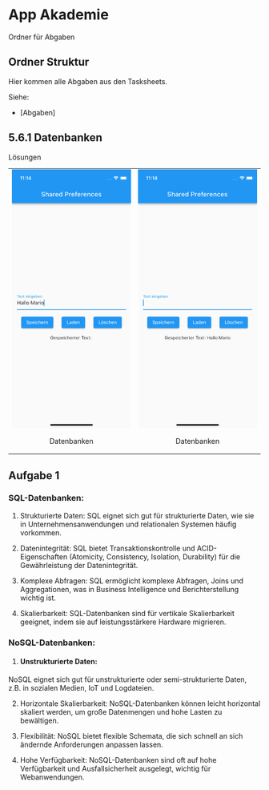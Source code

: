 # App Akademie

Ordner für Abgaben

## Ordner Struktur

Hier kommen alle Abgaben aus den Tasksheets.

Siehe:

- [Abgaben]
<!-- - [Neuer Ordner](link zum ordner) -->

## 5.6.1 Datenbanken

Lösungen

<table>
  <tr>
    <td style="text-align: center;">
      <img src="lib/task_solutions/5_6_1_Datenbanken/Simulator Screenshot - iPhone 13 mini - 2023-09-18 at 11.14.08.png" alt="Bild 1">
      <p>Datenbanken</p>
    </td>
    <td style="text-align: center;">
      <img src="lib/task_solutions/5_6_1_Datenbanken/Simulator Screenshot - iPhone 13 mini - 2023-09-18 at 11.14.16.png" alt="Bild 2">
      <p>Datenbanken</p>
    </td>
  </tr>
  </table>

## Aufgabe 1

### SQL-Datenbanken:

1. Strukturierte Daten: SQL eignet sich gut für strukturierte Daten, wie sie in Unternehmensanwendungen und relationalen Systemen häufig vorkommen.

2. Datenintegrität: SQL bietet Transaktionskontrolle und ACID-Eigenschaften (Atomicity, Consistency, Isolation, Durability) für die Gewährleistung der Datenintegrität.

3. Komplexe Abfragen: SQL ermöglicht komplexe Abfragen, Joins und Aggregationen, was in Business Intelligence und Berichterstellung wichtig ist.

4. Skalierbarkeit: SQL-Datenbanken sind für vertikale Skalierbarkeit geeignet, indem sie auf leistungsstärkere Hardware migrieren.

### NoSQL-Datenbanken:

1. #### Unstrukturierte Daten:
NoSQL eignet sich gut für unstrukturierte oder semi-strukturierte Daten, z.B. in sozialen Medien, IoT und Logdateien.

2. Horizontale Skalierbarkeit: NoSQL-Datenbanken können leicht horizontal skaliert werden, um große Datenmengen und hohe Lasten zu bewältigen.

3. Flexibilität: NoSQL bietet flexible Schemata, die sich schnell an sich ändernde Anforderungen anpassen lassen.

4. Hohe Verfügbarkeit: NoSQL-Datenbanken sind oft auf hohe Verfügbarkeit und Ausfallsicherheit ausgelegt, wichtig für Webanwendungen.
